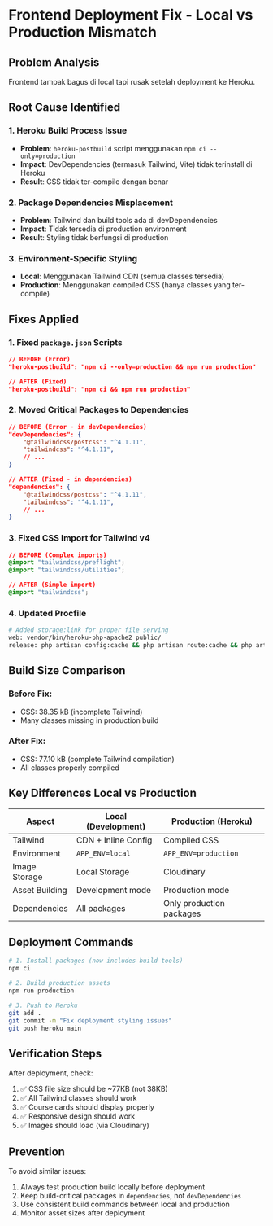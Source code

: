 # Frontend Deployment Fix - Local vs Production Mismatch

## Problem Analysis
Frontend tampak bagus di local tapi rusak setelah deployment ke Heroku.

## Root Cause Identified

### 1. **Heroku Build Process Issue**
- **Problem**: `heroku-postbuild` script menggunakan `npm ci --only=production`
- **Impact**: DevDependencies (termasuk Tailwind, Vite) tidak terinstall di Heroku
- **Result**: CSS tidak ter-compile dengan benar

### 2. **Package Dependencies Misplacement**
- **Problem**: Tailwind dan build tools ada di devDependencies
- **Impact**: Tidak tersedia di production environment
- **Result**: Styling tidak berfungsi di production

### 3. **Environment-Specific Styling**
- **Local**: Menggunakan Tailwind CDN (semua classes tersedia)
- **Production**: Menggunakan compiled CSS (hanya classes yang ter-compile)

## Fixes Applied

### 1. Fixed `package.json` Scripts
```json
// BEFORE (Error)
"heroku-postbuild": "npm ci --only=production && npm run production"

// AFTER (Fixed)
"heroku-postbuild": "npm ci && npm run production"
```

### 2. Moved Critical Packages to Dependencies
```json
// BEFORE (Error - in devDependencies)
"devDependencies": {
    "@tailwindcss/postcss": "^4.1.11",
    "tailwindcss": "^4.1.11",
    // ...
}

// AFTER (Fixed - in dependencies)
"dependencies": {
    "@tailwindcss/postcss": "^4.1.11", 
    "tailwindcss": "^4.1.11",
    // ...
}
```

### 3. Fixed CSS Import for Tailwind v4
```css
// BEFORE (Complex imports)
@import "tailwindcss/preflight";
@import "tailwindcss/utilities";

// AFTER (Simple import)
@import "tailwindcss";
```

### 4. Updated Procfile
```bash
# Added storage:link for proper file serving
web: vendor/bin/heroku-php-apache2 public/
release: php artisan config:cache && php artisan route:cache && php artisan view:cache && php artisan storage:link
```

## Build Size Comparison

### Before Fix:
- CSS: 38.35 kB (incomplete Tailwind)
- Many classes missing in production build

### After Fix:
- CSS: 77.10 kB (complete Tailwind compilation)
- All classes properly compiled

## Key Differences Local vs Production

| Aspect | Local (Development) | Production (Heroku) |
|--------|-------------------|-------------------|
| Tailwind | CDN + Inline Config | Compiled CSS |
| Environment | `APP_ENV=local` | `APP_ENV=production` |
| Image Storage | Local Storage | Cloudinary |
| Asset Building | Development mode | Production mode |
| Dependencies | All packages | Only production packages |

## Deployment Commands

```bash
# 1. Install packages (now includes build tools)
npm ci

# 2. Build production assets
npm run production

# 3. Push to Heroku
git add .
git commit -m "Fix deployment styling issues"
git push heroku main
```

## Verification Steps

After deployment, check:
1. ✅ CSS file size should be ~77KB (not 38KB)
2. ✅ All Tailwind classes should work
3. ✅ Course cards should display properly
4. ✅ Responsive design should work
5. ✅ Images should load (via Cloudinary)

## Prevention

To avoid similar issues:
1. Always test production build locally before deployment
2. Keep build-critical packages in `dependencies`, not `devDependencies`
3. Use consistent build commands between local and production
4. Monitor asset sizes after deployment
